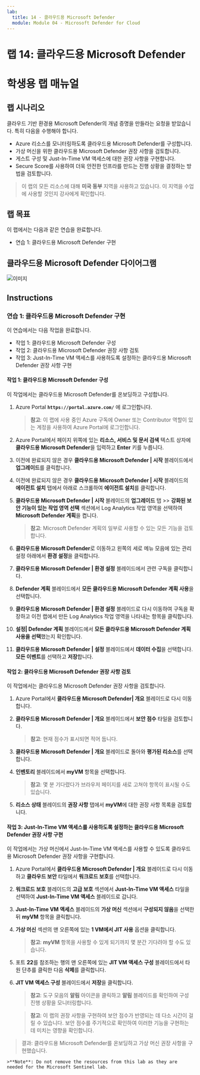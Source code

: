 ```yaml
---
lab:
  title: 14 - 클라우드용 Microsoft Defender
  module: Module 04 - Microsoft Defender for Cloud
---
```


# <a name="lab-14-microsoft-defender-for-cloud"></a>랩 14: 클라우드용 Microsoft Defender
# <a name="student-lab-manual"></a>학생용 랩 매뉴얼

## <a name="lab-scenario"></a>랩 시나리오

클라우드 기반 환경용 Microsoft Defender의 개념 증명을 만들라는 요청을 받았습니다. 특히 다음을 수행해야 합니다.

- Azure 리소스를 모니터링하도록 클라우드용 Microsoft Defender를 구성합니다.
- 가상 머신을 위한 클라우드용 Microsoft Defender 권장 사항을 검토합니다.
- 게스트 구성 및 Just-In-Time VM 액세스에 대한 권장 사항을 구현합니다. 
- Secure Score를 사용하여 더욱 안전한 인프라를 만드는 진행 상황을 결정하는 방법을 검토합니다.

> 이 랩의 모든 리소스에 대해 **미국 동부** 지역을 사용하고 있습니다. 이 지역을 수업에 사용할 것인지 강사에게 확인합니다. 

## <a name="lab-objectives"></a>랩 목표

이 랩에서는 다음과 같은 연습을 완료합니다.

- 연습 1: 클라우드용 Microsoft Defender 구현

## <a name="microsoft-defender-for-cloud-diagram"></a>클라우드용 Microsoft Defender 다이어그램

![이미지](https://user-images.githubusercontent.com/91347931/157537800-94a64b6e-026c-41b2-970e-f8554ce1e0ab.png)

## <a name="instructions"></a>Instructions

### <a name="exercise-1-implement-microsoft-defender-for-cloud"></a>연습 1: 클라우드용 Microsoft Defender 구현

이 연습에서는 다음 작업을 완료합니다.

- 작업 1: 클라우드용 Microsoft Defender 구성
- 작업 2: 클라우드용 Microsoft Defender 권장 사항 검토
- 작업 3: Just-In-Time VM 액세스를 사용하도록 설정하는 클라우드용 Microsoft Defender 권장 사항 구현

#### <a name="task-1-configure-microsoft-defender-for-cloud"></a>작업 1: 클라우드용 Microsoft Defender 구성

이 작업에서는 클라우드용 Microsoft Defender를 온보딩하고 구성합니다.

1. Azure Portal **`https://portal.azure.com/`** 에 로그인합니다.

    >**참고**: 이 랩에 사용 중인 Azure 구독에 Owner 또는 Contributor 역할이 있는 계정을 사용하여 Azure Portal에 로그인합니다.

2. Azure Portal에서 페이지 위쪽에 있는 **리소스, 서비스 및 문서 검색** 텍스트 상자에 **클라우드용 Microsoft Defender**을 입력하고 **Enter** 키를 누릅니다.

3. 이전에 완료되지 않은 경우 **클라우드용 Microsoft Defender \| 시작** 블레이드에서 **업그레이드**를 클릭합니다.
     
4. 이전에 완료되지 않은 경우 **클라우드용 Microsoft Defender \| 시작** 블레이드의 **에이전트 설치** 탭에서 아래로 스크롤하여 **에이전트 설치**를 클릭합니다.

5. **클라우드용 Microsoft Defender \| 시작** 블레이드의 **업그레이드** 탭 >> **강화된 보안 기능이 있는 작업 영역 선택** 섹션에서 Log Analytics 작업 영역을 선택하여 **Microsoft Defender 계획**을 켭니다. 

    >**참고**: Microsoft Defender 계획의 일부로 사용할 수 있는 모든 기능을 검토합니다. 

6. **클라우드용 Microsoft Defender**로 이동하고 왼쪽의 세로 메뉴 모음에 있는 관리 설정 아래에서 **환경 설정**을 클릭합니다.

7. **클라우드용 Microsoft Defender \| 환경 설정** 블레이드에서 관련 구독을 클릭합니다. 

8. **Defender 계획** 블레이드에서 **모든 클라우드용 Microsoft Defender 계획 사용**을 선택합니다.

9. **클라우드용 Microsoft Defender \| 환경 설정** 블레이드로 다시 이동하여 구독을 확장하고 이전 랩에서 만든 Log Analytics 작업 영역을 나타내는 항목을 클릭합니다.

10. **설정\| Defender 계획** 블레이드에서 **모든 클라우드용 Microsoft Defender 계획 사용을 선택**했는지 확인합니다.

11. **클라우드용 Microsoft Defender \| 설정** 블레이드에서 **데이터 수집**을 선택합니다. **모든 이벤트**를 선택하고 **저장**합니다.

#### <a name="task-2-review-the-microsoft-defender-for-cloud-recommendation"></a>작업 2: 클라우드용 Microsoft Defender 권장 사항 검토

이 작업에서는 클라우드용 Microsoft Defender 권장 사항을 검토합니다. 

1. Azure Portal에서 **클라우드용 Microsoft Defender\| 개요** 블레이드로 다시 이동합니다. 

2. **클라우드용 Microsoft Defender \| 개요** 블레이드에서 **보안 점수** 타일을 검토합니다.

    >**참고**: 현재 점수가 표시되면 적어 둡니다.

3. **클라우드용 Microsoft Defender \| 개요** 블레이드로 돌아와 **평가된 리소스**를 선택합니다.

4. **인벤토리** 블레이드에서 **myVM** 항목을 선택합니다.

    >**참고**: 몇 분 기다렸다가 브라우저 페이지를 새로 고쳐야 항목이 표시될 수도 있습니다.
    
5. **리소스 상태** 블레이드의 **권장 사항** 탭에서 **myVM**에 대한 권장 사항 목록을 검토합니다.

#### <a name="task-3-implement-the-microsoft-defender-for-cloud-recommendation-to-enable-just-in-time-vm-access"></a>작업 3: Just-In-Time VM 액세스를 사용하도록 설정하는 클라우드용 Microsoft Defender 권장 사항 구현

이 작업에서는 가상 머신에서 Just-In-Time VM 액세스를 사용할 수 있도록 클라우드용 Microsoft Defender 권장 사항을 구현합니다. 

1. Azure Portal에서 **클라우드용 Microsoft Defender | 개요** 블레이드로 다시 이동하고 **클라우드 보안** 타일에서 **워크로드 보호**를 선택합니다.

2. **워크로드 보호** 블레이드의 **고급 보호** 섹션에서 **Just-In-Time VM 액세스** 타일을 선택하여 **Just-In-Time VM 액세스** 블레이드로 갑니다.

3. **Just-In-Time VM 액세스** 블레이드의 **가상 머신** 섹션에서 **구성되지 않음**을 선택한 뒤 **myVM** 항목을 클릭합니다.

4. **가상 머신** 섹션의 맨 오른쪽에 있는 **1 VM에서 JIT 사용** 옵션을 클릭합니다.

    >**참고**: **myVM** 항목을 사용할 수 있게 되기까지 몇 분간 기다려야 할 수도 있습니다.

5. 포트 **22**를 참조하는 행의 맨 오른쪽에 있는 **JIT VM 액세스 구성** 블레이드에서 타원 단추를 클릭한 다음 **삭제**를 클릭합니다.

6. **JIT VM 액세스 구성** 블레이드에서 **저장**을 클릭합니다.

    >**참고**: 도구 모음의 **알림** 아이콘을 클릭하고 **알림** 블레이드를 확인하여 구성 진행 상황을 모니터링합니다. 

    >**참고**: 이 랩의 권장 사항을 구현하여 보안 점수가 반영되는 데 다소 시간이 걸릴 수 있습니다. 보안 점수를 주기적으로 확인하여 이러한 기능을 구현하는 데 미치는 영향을 확인합니다. 

> 결과: 클라우드용 Microsoft Defender를 온보딩하고 가상 머신 권장 사항을 구현했습니다. 

    >**Note**: Do not remove the resources from this lab as they are needed for the Microsoft Sentinel lab.
